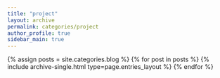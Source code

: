 ```yaml
---
title: "project"
layout: archive
permalink: categories/project
author_profile: true
sidebar_main: true
---
```




{% assign posts = site.categories.blog %}
{% for post in posts %} {% include archive-single.html type=page.entries_layout %} {% endfor %}